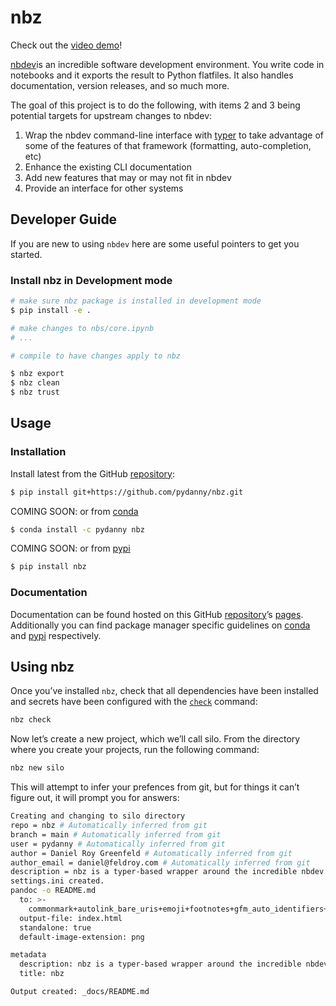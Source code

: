 # nbz


<!-- WARNING: THIS FILE WAS AUTOGENERATED! DO NOT EDIT! -->

Check out the [video
demo](https://www.loom.com/share/5bbc2abcc73d45498be4259cb108dc64?sid=4b367d88-a20d-45d2-bea7-e569959e9e35)!

[nbdev](https://nbdev.fast.ai/)is an incredible software development
environment. You write code in notebooks and it exports the result to
Python flatfiles. It also handles documentation, version releases, and
so much more.

The goal of this project is to do the following, with items 2 and 3
being potential targets for upstream changes to nbdev:

1.  Wrap the nbdev command-line interface with
    [typer](https://typer.tiangolo.com/) to take advantage of some of
    the features of that framework (formatting, auto-completion, etc)
2.  Enhance the existing CLI documentation
3.  Add new features that may or may not fit in nbdev
4.  Provide an interface for other systems

## Developer Guide

If you are new to using `nbdev` here are some useful pointers to get you
started.

### Install nbz in Development mode

``` sh
# make sure nbz package is installed in development mode
$ pip install -e .

# make changes to nbs/core.ipynb
# ...

# compile to have changes apply to nbz

$ nbz export
$ nbz clean
$ nbz trust
```

## Usage

### Installation

Install latest from the GitHub
[repository](https://github.com/pydanny/nbz):

``` sh
$ pip install git+https://github.com/pydanny/nbz.git
```

COMING SOON: or from [conda](https://anaconda.org/pydanny/nbz)

``` sh
$ conda install -c pydanny nbz
```

COMING SOON: or from [pypi](https://pypi.org/project/nbz/)

``` sh
$ pip install nbz
```

### Documentation

Documentation can be found hosted on this GitHub
[repository](https://github.com/pydanny/nbz)’s
[pages](https://pydanny.github.io/nbz/). Additionally you can find
package manager specific guidelines on
[conda](https://anaconda.org/pydanny/nbz) and
[pypi](https://pypi.org/project/nbz/) respectively.

## Using nbz

Once you’ve installed `nbz`, check that all dependencies have been
installed and secrets have been configured with the
[`check`](https://answerdotai.github.io/nbz/commands.html#check)
command:

``` bash
nbz check
```

Now let’s create a new project, which we’ll call silo. From the
directory where you create your projects, run the following command:

``` sh
nbz new silo
```

This will attempt to infer your prefences from git, but for things it
can’t figure out, it will prompt you for answers:

``` bash
Creating and changing to silo directory
repo = nbz # Automatically inferred from git
branch = main # Automatically inferred from git
user = pydanny # Automatically inferred from git
author = Daniel Roy Greenfeld # Automatically inferred from git
author_email = daniel@feldroy.com # Automatically inferred from git
description = nbz is a typer-based wrapper around the incredible nbdev project. # Automatically inferred from git
settings.ini created.
pandoc -o README.md
  to: >-
    commonmark+autolink_bare_uris+emoji+footnotes+gfm_auto_identifiers+pipe_tables+strikeout+task_lists+tex_math_dollars
  output-file: index.html
  standalone: true
  default-image-extension: png

metadata
  description: nbz is a typer-based wrapper around the incredible nbdev project.
  title: nbz

Output created: _docs/README.md
```
